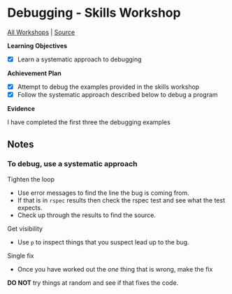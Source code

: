 # Debugging - Skills Workshop

[All Workshops](README.md) | [Source](https://github.com/makersacademy/skills-workshops/tree/master/week-1/debugging_1)

**Learning Objectives**

- [x] Learn a systematic approach to debugging

**Achievement Plan**

- [x] Attempt to debug the examples provided in the skills workshop
- [x] Follow the systematic approach described below to debug a program

**Evidence**

I have completed the first three the debugging examples

## Notes

### To debug, use a systematic approach

Tighten the loop
- Use error messages to find the line the bug is coming from.
- If that is in `rspec` results then check the rspec test and see what the test expects.
- Check up through the results to find the source.

Get visibility
- Use `p` to inspect things that you suspect lead up to the bug.

Single fix
- Once you have worked out the _one_ thing that is wrong, make the fix

**DO NOT** try things at random and see if that fixes the code.